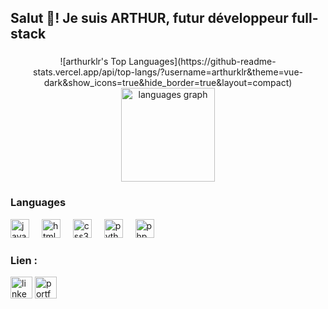 <h2 align="left">Salut 👋! Je suis ARTHUR, futur développeur full-stack</h2>

###

<div align="center">
   ![arthurklr's Top Languages](https://github-readme-stats.vercel.app/api/top-langs/?username=arthurklr&theme=vue-dark&show_icons=true&hide_border=true&layout=compact)
   <img src="https://github-readme-stats.vercel.app/api/top-langs?username=arthurklr&locale=en&hide_title=false&layout=compact&card_width=320&langs_count=5&theme=dracula&hide_border=false" height="150" alt="languages graph"/></img>
</div>

###

<h3 align="left">Languages</h3>

<div align="left">
  <img src="https://cdn.jsdelivr.net/gh/devicons/devicon/icons/javascript/javascript-original.svg" height="30" alt="javascript logo"  />
  <img width="12" />
  <img src="https://cdn.jsdelivr.net/gh/devicons/devicon/icons/html5/html5-original.svg" height="30" alt="html5 logo"  />
  <img width="12" />
  <img src="https://cdn.jsdelivr.net/gh/devicons/devicon/icons/css3/css3-original.svg" height="30" alt="css3 logo"  />
  <img width="12" />
  <img src="https://cdn.jsdelivr.net/gh/devicons/devicon/icons/python/python-original.svg" height="30" alt="python logo"  />
  <img width="12" />
  <img src="https://cdn.jsdelivr.net/gh/devicons/devicon/icons/php/php-original.svg" height="30" alt="php logo"  />
  <img width="12" />
</div>

###


<h3 align='left'>Lien :</h3>

<div align="left">
 <a href='https://www.linkedin.com/in/arthur-kientzler/'><img src="https://static.vecteezy.com/system/resources/previews/023/986/970/non_2x/linkedin-logo-linkedin-logo-transparent-linkedin-icon-transparent-free-free-png.png" height="35" alt="linkedin logo"  /></a>
  <a href='https://arthurklr.github.io/'><img src="https://seeklogo.com/images/A/adobe-portfolio-logo-A289F53AF8-seeklogo.com.png" height="35" alt="portfolio logo"></a>
</div>

